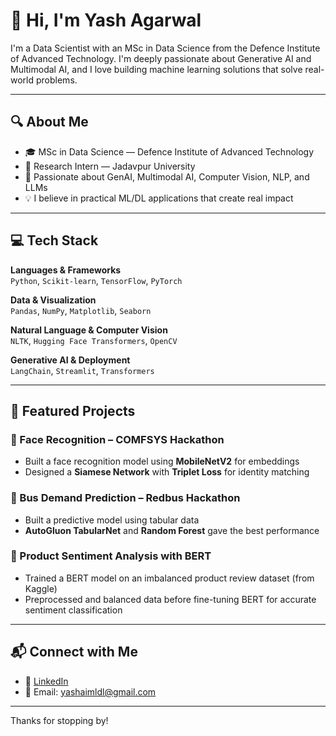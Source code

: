 # 👋 Hi, I'm Yash Agarwal

I'm a Data Scientist with an MSc in Data Science from the Defence Institute of Advanced Technology. I'm deeply passionate about Generative AI and Multimodal AI, and I love building machine learning solutions that solve real-world problems.

---

## 🔍 About Me

- 🎓 MSc in Data Science — Defence Institute of Advanced Technology  
- 🧪 Research Intern — Jadavpur University  
- 🧠 Passionate about GenAI, Multimodal AI, Computer Vision, NLP, and LLMs  
- 💡 I believe in practical ML/DL applications that create real impact  

---

## 💻 Tech Stack

**Languages & Frameworks**  
`Python`, `Scikit-learn`, `TensorFlow`, `PyTorch`

**Data & Visualization**  
`Pandas`, `NumPy`, `Matplotlib`, `Seaborn`

**Natural Language & Computer Vision**  
`NLTK`, `Hugging Face Transformers`, `OpenCV`

**Generative AI & Deployment**  
`LangChain`, `Streamlit`, `Transformers`

---

## 🚀 Featured Projects

### 🔐 Face Recognition – COMFSYS Hackathon  
- Built a face recognition model using **MobileNetV2** for embeddings  
- Designed a **Siamese Network** with **Triplet Loss** for identity matching  

### 🚌 Bus Demand Prediction – Redbus Hackathon  
- Built a predictive model using tabular data  
- **AutoGluon TabularNet** and **Random Forest** gave the best performance  

### 💬 Product Sentiment Analysis with BERT  
- Trained a BERT model on an imbalanced product review dataset (from Kaggle)  
- Preprocessed and balanced data before fine-tuning BERT for accurate sentiment classification  

---

## 📬 Connect with Me

- 💼 [LinkedIn](https://www.linkedin.com/in/yash-agarwal-20424b1b3/)  
- 📧 Email: yashaimldl@gmail.com
---

Thanks for stopping by!


